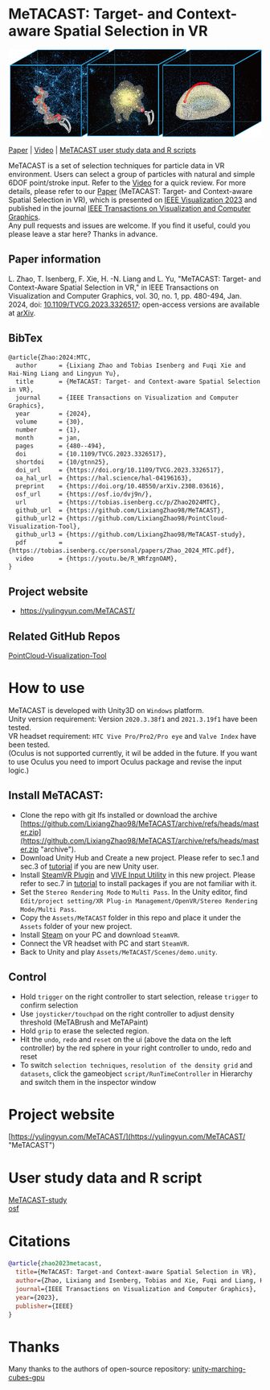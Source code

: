 MeTACAST: Target- and Context-aware Spatial Selection in VR
======
![MeTACAST_Image](https://github.com/LixiangZhao98/MeTACAST/blob/master/Assets/MeTACAST/pic/MeTACAST.png "MeTACAST_Image")

[Paper](https://doi.org/10.1109/TVCG.2023.3326517) | [Video](https://www.youtube.com/watch?v=R_WRfzgnOAM&t=1s "Video") | [MeTACAST user study data and R scripts](https://github.com/LixiangZhao98/MeTACAST-study "MeTACAST-study")

MeTACAST is a set of selection techniques for particle data in VR environment. Users can select a group of particles with natural and simple 6DOF point/stroke input. Refer to the [Video](https://www.youtube.com/watch?v=R_WRfzgnOAM&t=1s "Video") for a quick review. For more details, please refer to our [Paper](https://doi.org/10.1109/TVCG.2023.3326517) (MeTACAST: Target- and Context-aware Spatial Selection in VR), which is presented on [IEEE Visualization 2023](https://ieeevis.org/year/2023/welcome "VIS2023") and published in the journal [IEEE Transactions on Visualization and Computer Graphics](https://ieeexplore.ieee.org/xpl/RecentIssue.jsp?punumber=2945 "TVCG").\
Any pull requests and issues are welcome. If you find it useful, could you please leave a star here? Thanks in advance.

## Paper information
L. Zhao, T. Isenberg, F. Xie, H. -N. Liang and L. Yu, "MeTACAST: Target- and Context-Aware Spatial Selection in VR," in IEEE Transactions on Visualization and Computer Graphics, vol. 30, no. 1, pp. 480-494, Jan. 2024, doi: [10.1109/TVCG.2023.3326517](https://doi.org/10.1109/TVCG.2023.3326517); open-access versions are available at [arXiv](https://arxiv.org/abs/2308.03616).

## BibTex
```
@article{Zhao:2024:MTC,
  author      = {Lixiang Zhao and Tobias Isenberg and Fuqi Xie and Hai-Ning Liang and Lingyun Yu},
  title       = {MeTACAST: Target- and Context-aware Spatial Selection in VR},
  journal     = {IEEE Transactions on Visualization and Computer Graphics},
  year        = {2024},
  volume      = {30},
  number      = {1},
  month       = jan,
  pages       = {480--494},
  doi         = {10.1109/TVCG.2023.3326517},
  shortdoi    = {10/gtnn25},
  doi_url     = {https://doi.org/10.1109/TVCG.2023.3326517},
  oa_hal_url  = {https://hal.science/hal-04196163},
  preprint    = {https://doi.org/10.48550/arXiv.2308.03616},
  osf_url     = {https://osf.io/dvj9n/},
  url         = {https://tobias.isenberg.cc/p/Zhao2024MTC},
  github_url  = {https://github.com/LixiangZhao98/MeTACAST},
  github_url2 = {https://github.com/LixiangZhao98/PointCloud-Visualization-Tool},
  github_url3 = {https://github.com/LixiangZhao98/MeTACAST-study},
  pdf         = {https://tobias.isenberg.cc/personal/papers/Zhao_2024_MTC.pdf},
  video       = {https://youtu.be/R_WRfzgnOAM},
}
```

## Project website
* https://yulingyun.com/MeTACAST/

## Related GitHub Repos
[PointCloud-Visualization-Tool](https://github.com/LixiangZhao98/PointCloud-Visualization-Tool "PointCloud-Visualization-Tool")

# How to use
MeTACAST is developed with Unity3D on `Windows` platform. \
Unity version requirement: Version `2020.3.38f1` and `2021.3.19f1` have been tested.\
VR headset requirement: `HTC Vive Pro/Pro2/Pro eye` and `Valve Index` have been tested. \
(Oculus is not supported currently, it wil be added in the future. If you want to use Oculus you need to import Oculus package and revise the input logic.)

## Install MeTACAST:
- Clone the repo with git lfs installed or download the archive [https://github.com/LixiangZhao98/MeTACAST/archive/refs/heads/master.zip](https://github.com/LixiangZhao98/MeTACAST/archive/refs/heads/master.zip "archive").
- Download Unity Hub and Create a new project. Please refer to sec.1 and sec.3 of [tutorial](https://github.com/LixiangZhao98/asset/blob/master/Tutorial/Unity_Setup_General.pdf) if you are new Unity user.
- Install [SteamVR Plugin](https://assetstore.unity.com/packages/tools/integration/steamvr-plugin-32647 "SteamVR Plugin") and [VIVE Input Utility](https://assetstore.unity.com/packages/tools/integration/vive-input-utility-64219 "VIVE Input Utility") in this new project. Please refer to sec.7 in [tutorial](https://github.com/LixiangZhao98/asset/blob/master/Tutorial/Unity_Setup_General.pdf) to install packages if you are not familiar with it.
- Set the `Stereo Rendering Mode` to `Multi Pass`. In the Unity editor, find `Edit/project setting/XR Plug-in Management/OpenVR/Stereo Rendering Mode/Multi Pass`.
- Copy the `Assets/MeTACAST` folder in this repo and place it under the `Assets` folder of your new project.
- Install [Steam](https://store.steampowered.com/ "Steam") on your PC and download `SteamVR`.
- Connect the VR headset with PC and start `SteamVR`.
- Back to Unity and play `Assets/MeTACAST/Scenes/demo.unity`.

## Control
* Hold `trigger` on the right controller to start selection, release `trigger` to confirm selection
* Use `joysticker/touchpad` on the right controller to adjust density threshold (MeTABrush and MeTAPaint)
* Hold `grip` to erase the selected region.
* Hit the `undo`, `redo` and `reset` on the ui (above the data on the left controller) by the red sphere in your right controller to undo, redo and reset
* To switch `selection techniques`, `resolution of the density grid` and `datasets`, click the gameobject `script/RunTimeController` in Hierarchy and switch them in the inspector window


<!-- # MeTACAST Demo
## Run the demo
1. the demo only tests on `windows` platform
2. download `MeTACAST_Demo.zip` from Releases and run `MeTACAST_Demo.exe` after connecting the PC-Powered VR Headsets 

## Control
* open the menu with `Menu`, `AKey` or `Bkey` on the right controller to switch `selection techniques` and `datasets`
* other operations and controls are the same as abovementioned -->




# Project website
[https://yulingyun.com/MeTACAST/](https://yulingyun.com/MeTACAST/ "MeTACAST")

# User study data and R script
[MeTACAST-study](https://github.com/LixiangZhao98/MeTACAST-study "MeTACAST-study")\
[osf](https://osf.io/dvj9n/ "osf")

# Citations
```bibtex
@article{zhao2023metacast,
  title={MeTACAST: Target-and Context-aware Spatial Selection in VR},
  author={Zhao, Lixiang and Isenberg, Tobias and Xie, Fuqi and Liang, Hai-Ning and Yu, Lingyun},
  journal={IEEE Transactions on Visualization and Computer Graphics},
  year={2023},
  publisher={IEEE}
}
```

# Thanks
Many thanks to the authors of open-source repository:
[unity-marching-cubes-gpu](https://github.com/pavelkouril/unity-marching-cubes-gpu "unity-marching-cubes-gpu")

